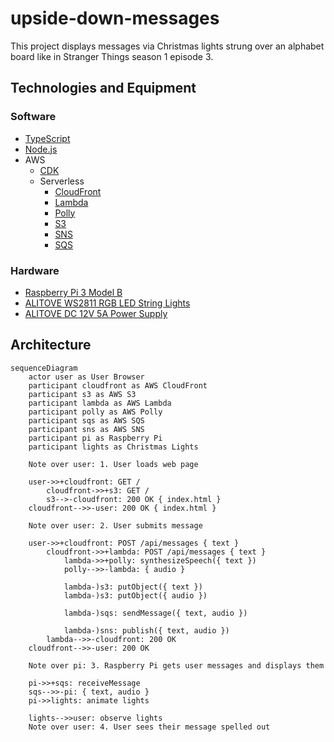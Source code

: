 # upside-down-messages

This project displays messages via Christmas lights strung over an alphabet board like in Stranger Things season 1 episode 3.

## Technologies and Equipment

### Software

- [TypeScript](https://www.typescriptlang.org/)
- [Node.js](https://nodejs.org/en/)
- AWS
    - [CDK](https://aws.amazon.com/cdk/)
    - Serverless
        - [CloudFront](https://aws.amazon.com/cloudfront/)
        - [Lambda](https://aws.amazon.com/lambda/)
        - [Polly](https://aws.amazon.com/polly/)
        - [S3](https://aws.amazon.com/s3/)
        - [SNS](https://aws.amazon.com/sns/)
        - [SQS](https://aws.amazon.com/sqs/)

### Hardware

- [Raspberry Pi 3 Model B](https://www.raspberrypi.com/products/raspberry-pi-3-model-b/)
- [ALITOVE WS2811 RGB LED String Lights](https://a.co/d/0QRnQ6d)
- [ALITOVE DC 12V 5A Power Supply](https://a.co/d/bSRcNRz)

## Architecture

```mermaid
sequenceDiagram
    actor user as User Browser
    participant cloudfront as AWS CloudFront
    participant s3 as AWS S3
    participant lambda as AWS Lambda
    participant polly as AWS Polly
    participant sqs as AWS SQS
    participant sns as AWS SNS
    participant pi as Raspberry Pi
    participant lights as Christmas Lights

    Note over user: 1. User loads web page

    user->>+cloudfront: GET /
        cloudfront->>+s3: GET /
        s3-->-cloudfront: 200 OK { index.html }
    cloudfront-->>-user: 200 OK { index.html }

    Note over user: 2. User submits message

    user->>+cloudfront: POST /api/messages { text }
        cloudfront->>+lambda: POST /api/messages { text }
            lambda->>+polly: synthesizeSpeech({ text })
            polly-->>-lambda: { audio }

            lambda-)s3: putObject({ text })
            lambda-)s3: putObject({ audio })
    
            lambda-)sqs: sendMessage({ text, audio })

            lambda-)sns: publish({ text, audio })
        lambda-->>-cloudfront: 200 OK
    cloudfront-->>-user: 200 OK

    Note over pi: 3. Raspberry Pi gets user messages and displays them

    pi->>+sqs: receiveMessage
    sqs-->>-pi: { text, audio }
    pi->>lights: animate lights
    
    lights-->>user: observe lights
    Note over user: 4. User sees their message spelled out
```
